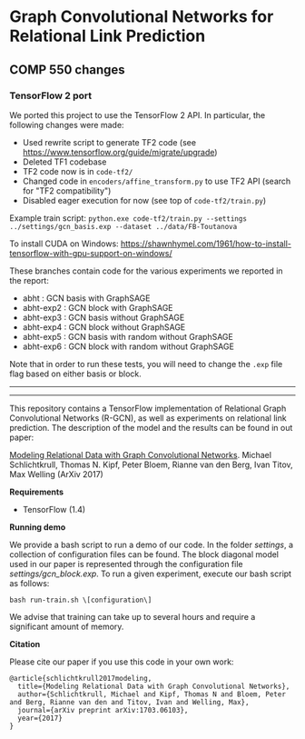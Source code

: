 # Graph Convolutional Networks for Relational Link Prediction


## COMP 550 changes
### TensorFlow 2 port 

We ported this project to use the TensorFlow 2 API. In particular, the following changes were made:
* Used rewrite script to generate TF2 code (see https://www.tensorflow.org/guide/migrate/upgrade)
* Deleted TF1 codebase
* TF2 code now is in `code-tf2/`
* Changed code in `encoders/affine_transform.py` to use TF2 API (search for "TF2 compatibility")
* Disabled eager execution for now (see top of `code-tf2/train.py`)

Example train script:
`python.exe code-tf2/train.py --settings ../settings/gcn_basis.exp --dataset ../data/FB-Toutanova`

To install CUDA on Windows: https://shawnhymel.com/1961/how-to-install-tensorflow-with-gpu-support-on-windows/

These branches contain code for the various experiments we reported in the report:
* abht : GCN basis with GraphSAGE
* abht-exp2 : GCN block with GraphSAGE
* abht-exp3 : GCN basis without GraphSAGE
* abht-exp4 : GCN block without GraphSAGE
* abht-exp5 : GCN basis with random without GraphSAGE
* abht-exp6 : GCN block with random without GraphSAGE

Note that in order to run these tests, you will need to change the `.exp` file flag based on either basis or block.

***
***

This repository contains a TensorFlow implementation of Relational Graph Convolutional Networks (R-GCN), as well as experiments on relational link prediction. The description of the model and the results can be found in out paper:

[Modeling Relational Data with Graph Convolutional Networks](https://arxiv.org/abs/1703.06103). Michael Schlichtkrull, Thomas N. Kipf, Peter Bloem, Rianne van den Berg, Ivan Titov, Max Welling (ArXiv 2017)

**Requirements**

* TensorFlow (1.4)

**Running demo**

We provide a bash script to run a demo of our code. In the folder *settings*, a collection of configuration files can be found. The block diagonal model used in our paper is represented through the configuration file *settings/gcn_block.exp*. To run a given experiment, execute our bash script as follows:

```
bash run-train.sh \[configuration\]
```

We advise that training can take up to several hours and require a significant amount of memory.

**Citation**

Please cite our paper if you use this code in your own work:

```
@article{schlichtkrull2017modeling,
  title={Modeling Relational Data with Graph Convolutional Networks},
  author={Schlichtkrull, Michael and Kipf, Thomas N and Bloem, Peter and Berg, Rianne van den and Titov, Ivan and Welling, Max},
  journal={arXiv preprint arXiv:1703.06103},
  year={2017}
}
```
